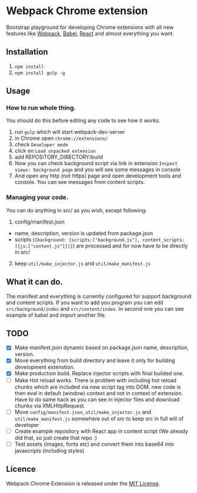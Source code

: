 # Webpack Chrome extension

Bootstrap playground for developing Chrome extensions with all new features like [Webpack](http://webpack.github.io/), [Babel](https://babeljs.io/), [React](https://facebook.github.io/react/) and almost everything you want.

## Installation

1. `npm install`
2. `npm install gulp -g`

## Usage

### How to run whole thing.

You should do this before editing any code to see how it works.

1. run `gulp` which will start webpack-dev-server
2. in Chrome open `chrome://extensions/`
3. check `Developer mode`
4. click on `Load unpacked extension`
5. add REPOSITORY_DIRECTORY/build
6. Now you can check background script via link in extension `Inspect views: background page` and you will see some messages in console
7. And open any http (not https) page and open development tools and console. You can see messages from content scripts.

### Managing your code.

You can do anything in src/ as you wish, except following:

1. config/manifest.json
  - name, description, version is updated from package.json
  - scripts (`{background: {scripts:["background.js"], content_scripts: [{js:["content.js"]}]}`) are processed and for now have to be directly in src/
2. keep `util/make_injector.js` and `util/make_manifest.js`



## What it can do.

The manifest and everything is currently configured for support background and content scripts. If you want to add you program you can edit `src/background/index` and `src/content/index`. In second one you can see example of babel and import another file.

## TODO

- [x] Make manifest.json dynamic based on package.json name, description, version.
- [x] Move everything from build directory and leave it only for building development extenstion.
- [x] Make production build. Replace injector scripts with final builded one.
- [ ] Make Hot reload works. There is problem with including hot reload chunks which are included via new script tag into DOM. new code is then eval in default (window) context and not in context of extension. Have to do same hack as you can see in injector files and download chunks via XMLHttpRequest.
- [ ] Move `config/manifest.json`, `util/make_injector.js` and `util/make_manifest.js` somewhere out of src to keep src in full will of developer
- [ ] Create example repository with React app in content script (We already did that, so just create that repo :)
- [ ] Test assets (images, fonts etc) and convert them into base64 into javascripts (including styles)

## Licence

Webpack Chrome Extension is released under the [MIT License](http://www.opensource.org/licenses/MIT).
